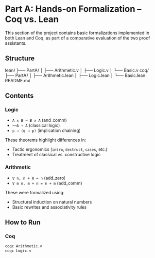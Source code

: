 # Part A: Hands-on Formalization – Coq vs. Lean

This section of the project contains basic formalizations implemented in both Lean and Coq, as part of a comparative evaluation of the two proof assistants.

## Structure
lean/
├── PartA/
│   ├── Arithmetic.v
│   ├── Logic.v
│   └── Basic.v
coq/
├── PartA/
│   ├── Arithmetic.lean
│   ├── Logic.lean
│   └── Basic.lean
README.md


## Contents

### Logic

- `A ∧ B → B ∧ A` (and_comm)
- `¬¬A → A` (classical logic)
- `p → (q → p)` (implication chaining)

These theorems highlight differences in:
- Tactic ergonomics (`intro`, `destruct`, `cases`, etc.)
- Treatment of classical vs. constructive logic

### Arithmetic

- `∀ n, n + 0 = n` (add_zero)
- `∀ m n, m + n = n + m` (add_comm)

These were formalized using:
- Structural induction on natural numbers
- Basic rewrites and associativity rules

## How to Run

### Coq

```bash
coqc Arithmetic.v
coqc Logic.v
